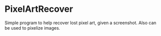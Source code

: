# PixelArtRecover
Simple program to help recover lost pixel art, given a screenshot.  Also can be used to pixelize images.
